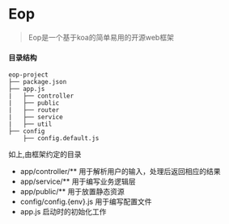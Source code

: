 # Eop
> Eop是一个基于koa的简单易用的开源web框架

#### 目录结构

```
eop-project
├── package.json
├── app.js                   
|   ├── controller
|   ├── public                         
|   ├── router                         
|   ├── service
|   ├── util
├── config 
    ├── config.default.js                  
```
如上,由框架约定的目录
- app/controller/** 用于解析用户的输入，处理后返回相应的结果
- app/service/** 用于编写业务逻辑层
- app/public/** 用于放置静态资源
- config/config.{env}.js 用于编写配置文件
- app.js 启动时的初始化工作